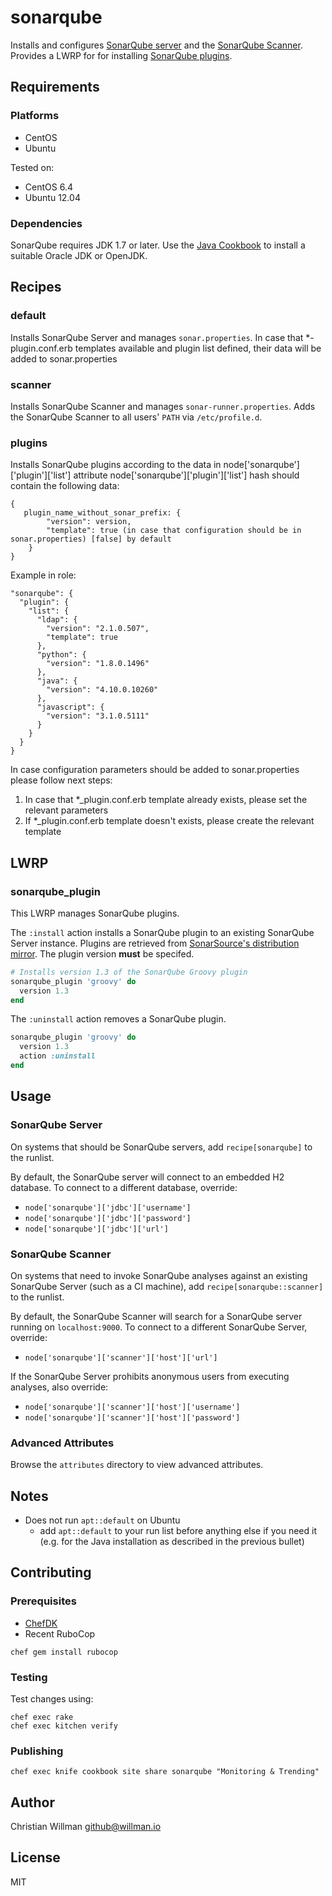 # sonarqube

Installs and configures [SonarQube server](http://www.sonarqube.org/) and the [SonarQube Scanner](http://docs.sonarqube.org/display/SONAR/Analyzing+with+SonarQube+Scanner).
Provides a LWRP for for installing
[SonarQube plugins](http://docs.sonarqube.org/display/PLUG/Plugin+Library).

## Requirements

### Platforms
- CentOS
- Ubuntu

Tested on:
  - CentOS 6.4
  - Ubuntu 12.04

### Dependencies
SonarQube requires JDK 1.7 or later. Use the [Java Cookbook](https://github.com/agileorbit-cookbooks/java)
to install a suitable Oracle JDK or OpenJDK.

## Recipes

### default
Installs SonarQube Server and manages `sonar.properties`.
In case that *-plugin.conf.erb templates available and plugin list defined, their data will be added to sonar.properties

### scanner
Installs SonarQube Scanner and manages `sonar-runner.properties`.
Adds the SonarQube Scanner to all users' `PATH` via `/etc/profile.d`.

### plugins
Installs SonarQube plugins according to the data in node['sonarqube']['plugin']['list'] attribute
node['sonarqube']['plugin']['list'] hash should contain the following data:
```
{
   plugin_name_without_sonar_prefix: {
        "version": version,
        "template": true (in case that configuration should be in sonar.properties) [false] by default
    }
}
```

Example in role:
```
"sonarqube": {
  "plugin": {
    "list": {
      "ldap": {
        "version": "2.1.0.507",
        "template": true
      },
      "python": {
        "version": "1.8.0.1496"
      },
      "java": {
        "version": "4.10.0.10260"
      },
      "javascript": {
        "version": "3.1.0.5111"
      }
    }
  }
}
```

In case configuration parameters should be added to sonar.properties please follow next steps:
1. In case that *_plugin.conf.erb template already exists, please set the relevant parameters
2. If *_plugin.conf.erb template doesn't exists, please create the relevant template

## LWRP

### sonarqube_plugin
This LWRP manages SonarQube plugins.

The `:install` action installs a SonarQube plugin to an existing SonarQube Server instance.
Plugins are retrieved from
[SonarSource's distribution mirror](https://binaries.sonarsource.com/Distribution/).
The plugin version __must__ be specifed.

```ruby
# Installs version 1.3 of the SonarQube Groovy plugin
sonarqube_plugin 'groovy' do
  version 1.3
end
```

The `:uninstall` action removes a SonarQube plugin.

```ruby
sonarqube_plugin 'groovy' do
  version 1.3
  action :uninstall
end
```

## Usage

### SonarQube Server
On systems that should be SonarQube servers, add `recipe[sonarqube]` to the runlist.

By default, the SonarQube server will connect to an embedded H2 database.
To connect to a different database, override:

- `node['sonarqube']['jdbc']['username']`
- `node['sonarqube']['jdbc']['password']`
- `node['sonarqube']['jdbc']['url']`

### SonarQube Scanner
On systems that need to invoke SonarQube analyses against an existing SonarQube Server
(such as a CI machine), add `recipe[sonarqube::scanner]` to the runlist.

By default, the SonarQube Scanner will search for a SonarQube server running on `localhost:9000`.
To connect to a different SonarQube Server, override:

- `node['sonarqube']['scanner']['host']['url']`

If the SonarQube Server prohibits anonymous users from executing analyses, also override:

- `node['sonarqube']['scanner']['host']['username']`
- `node['sonarqube']['scanner']['host']['password']`

### Advanced Attributes
Browse the `attributes` directory to view advanced attributes.

## Notes

- Does not run `apt::default` on Ubuntu
  - add `apt::default` to your run list before anything else if you need it (e.g. for the Java installation as described in the previous bullet)

## Contributing

### Prerequisites

- [ChefDK](http://downloads.getchef.com/chef-dk/ "ChefDK")
- Recent RuboCop

```
chef gem install rubocop
```

### Testing

Test changes using:

```
chef exec rake
chef exec kitchen verify
```

### Publishing
```
chef exec knife cookbook site share sonarqube "Monitoring & Trending"
```

## Author
Christian Willman <github@willman.io>

## License
MIT
